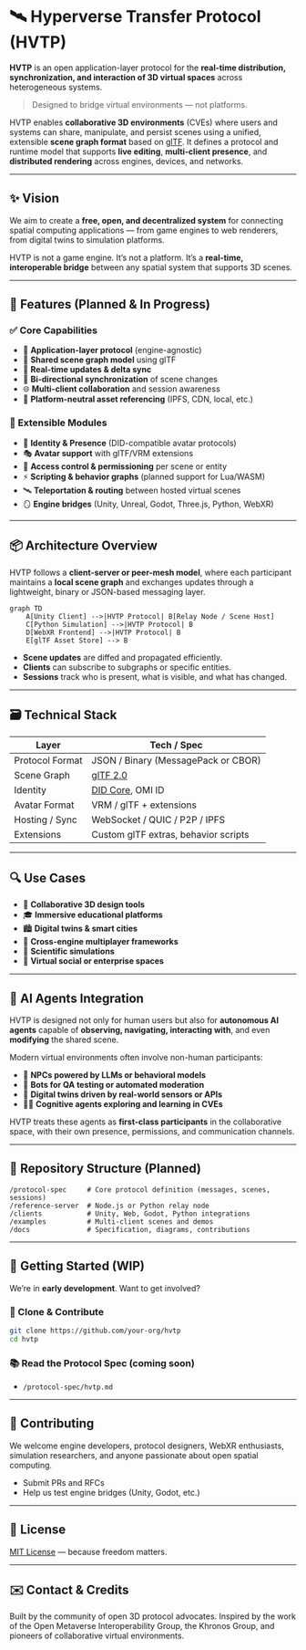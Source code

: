 # 🛰️ Hyperverse Transfer Protocol (HVTP)

**HVTP** is an open application-layer protocol for the **real-time distribution, synchronization, and interaction of 3D virtual spaces** across heterogeneous systems.

> Designed to bridge virtual environments — not platforms.

HVTP enables **collaborative 3D environments** (CVEs) where users and systems can share, manipulate, and persist scenes using a unified, extensible **scene graph format** based on [glTF](https://www.khronos.org/gltf). It defines a protocol and runtime model that supports **live editing**, **multi-client presence**, and **distributed rendering** across engines, devices, and networks.

---

## ✨ Vision

We aim to create a **free, open, and decentralized system** for connecting spatial computing applications — from game engines to web renderers, from digital twins to simulation platforms.

HVTP is not a game engine. It’s not a platform. It’s a **real-time, interoperable bridge** between any spatial system that supports 3D scenes.

---

## 🔧 Features (Planned & In Progress)

### ✅ Core Capabilities

* 📡 **Application-layer protocol** (engine-agnostic)
* 🧠 **Shared scene graph model** using glTF
* 🔄 **Real-time updates & delta sync**
* 🔀 **Bi-directional synchronization** of scene changes
* 🌐 **Multi-client collaboration** and session awareness
* 📁 **Platform-neutral asset referencing** (IPFS, CDN, local, etc.)

### 🧱 Extensible Modules

* 🧍 **Identity & Presence** (DID-compatible avatar protocols)
* 🎭 **Avatar support** with glTF/VRM extensions
* 🔐 **Access control & permissioning** per scene or entity
* ⚡ **Scripting & behavior graphs** (planned support for Lua/WASM)
* 🛰️ **Teleportation & routing** between hosted virtual scenes
* 🪞 **Engine bridges** (Unity, Unreal, Godot, Three.js, Python, WebXR)

---

## 📦 Architecture Overview

HVTP follows a **client-server or peer-mesh model**, where each participant maintains a **local scene graph** and exchanges updates through a lightweight, binary or JSON-based messaging layer.

```mermaid
graph TD
    A[Unity Client] -->|HVTP Protocol| B[Relay Node / Scene Host]
    C[Python Simulation] -->|HVTP Protocol| B
    D[WebXR Frontend] -->|HVTP Protocol| B
    E[glTF Asset Store] --> B
```

* **Scene updates** are diffed and propagated efficiently.
* **Clients** can subscribe to subgraphs or specific entities.
* **Sessions** track who is present, what is visible, and what has changed.

---

## 🗃️ Technical Stack

| Layer           | Tech / Spec                                         |
| --------------- | --------------------------------------------------- |
| Protocol Format | JSON / Binary (MessagePack or CBOR)                 |
| Scene Graph     | [glTF 2.0](https://www.khronos.org/gltf)            |
| Identity        | [DID Core](https://www.w3.org/TR/did-core/), OMI ID |
| Avatar Format   | VRM / glTF + extensions                             |
| Hosting / Sync  | WebSocket / QUIC / P2P / IPFS                       |
| Extensions      | Custom glTF extras, behavior scripts                |

---

## 🔍 Use Cases

* 🔧 **Collaborative 3D design tools**
* 🎓 **Immersive educational platforms**
* 🏙️ **Digital twins & smart cities**
* 🤝 **Cross-engine multiplayer frameworks**
* 🔬 **Scientific simulations**
* 🚀 **Virtual social or enterprise spaces**

---

## 🤖 AI Agents Integration

HVTP is designed not only for human users but also for **autonomous AI agents** capable of **observing, navigating, interacting with**, and even **modifying** the shared scene.

Modern virtual environments often involve non-human participants:

* 🧠 **NPCs powered by LLMs or behavioral models**
* 🤖 **Bots for QA testing or automated moderation**
* 📡 **Digital twins driven by real-world sensors or APIs**
* 🧑‍🚀 **Cognitive agents exploring and learning in CVEs**

HVTP treats these agents as **first-class participants** in the collaborative space, with their own presence, permissions, and communication channels.

---

## 📂 Repository Structure (Planned)

```
/protocol-spec     # Core protocol definition (messages, scenes, sessions)
/reference-server  # Node.js or Python relay node
/clients           # Unity, Web, Godot, Python integrations
/examples          # Multi-client scenes and demos
/docs              # Specification, diagrams, contributions
```

---

## 🚀 Getting Started (WIP)

We’re in **early development**. Want to get involved?

### 🔨 Clone & Contribute

```bash
git clone https://github.com/your-org/hvtp
cd hvtp
```

### 📚 Read the Protocol Spec (coming soon)

* `/protocol-spec/hvtp.md`

---

## 🤝 Contributing

We welcome engine developers, protocol designers, WebXR enthusiasts, simulation researchers, and anyone passionate about open spatial computing.
* Submit PRs and RFCs
* Help us test engine bridges (Unity, Godot, etc.)

---

## 🧭 License

[MIT License](./LICENSE) — because freedom matters.

---

## ✉️ Contact & Credits

Built by the community of open 3D protocol advocates. Inspired by the work of the Open Metaverse Interoperability Group, the Khronos Group, and pioneers of collaborative virtual environments.
